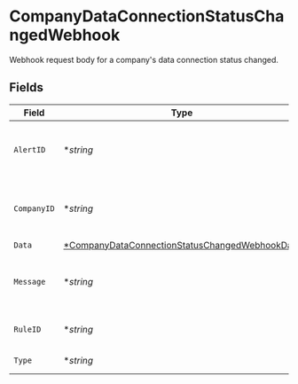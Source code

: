 # CompanyDataConnectionStatusChangedWebhook

Webhook request body for a company's data connection status changed.


## Fields

| Field                                                                                                                  | Type                                                                                                                   | Required                                                                                                               | Description                                                                                                            | Example                                                                                                                |
| ---------------------------------------------------------------------------------------------------------------------- | ---------------------------------------------------------------------------------------------------------------------- | ---------------------------------------------------------------------------------------------------------------------- | ---------------------------------------------------------------------------------------------------------------------- | ---------------------------------------------------------------------------------------------------------------------- |
| `AlertID`                                                                                                              | **string*                                                                                                              | :heavy_minus_sign:                                                                                                     | Unique identifier of the webhook event.                                                                                |                                                                                                                        |
| `CompanyID`                                                                                                            | **string*                                                                                                              | :heavy_minus_sign:                                                                                                     | Unique identifier for your SMB in Codat.                                                                               | 8a210b68-6988-11ed-a1eb-0242ac120002                                                                                   |
| `Data`                                                                                                                 | [*CompanyDataConnectionStatusChangedWebhookData](../../models/shared/companydataconnectionstatuschangedwebhookdata.md) | :heavy_minus_sign:                                                                                                     | N/A                                                                                                                    |                                                                                                                        |
| `Message`                                                                                                              | **string*                                                                                                              | :heavy_minus_sign:                                                                                                     | A human readable message about the webhook.                                                                            |                                                                                                                        |
| `RuleID`                                                                                                               | **string*                                                                                                              | :heavy_minus_sign:                                                                                                     | Unique identifier for the rule.                                                                                        |                                                                                                                        |
| `Type`                                                                                                                 | **string*                                                                                                              | :heavy_minus_sign:                                                                                                     | The type of rule.                                                                                                      |                                                                                                                        |